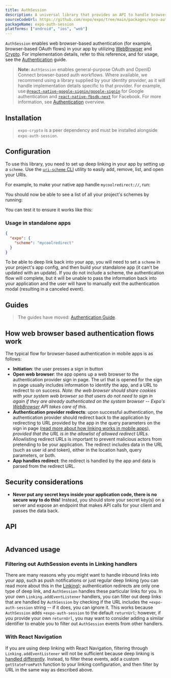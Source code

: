 ```yaml
---
title: AuthSession
description: A universal library that provides an API to handle browser-based authentication.
sourceCodeUrl: https://github.com/expo/expo/tree/main/packages/expo-auth-session
packageName: expo-auth-session
platforms: ["android", "ios", "web"]
---
```


`AuthSession` enables web browser-based authentication (for example, browser-based OAuth flows) in your app by utilizing [WebBrowser](webbrowser.md) and [Crypto](crypto.md). For implementation details, refer to this reference, and for usage, see the [Authentication](/guides/authentication/) guide.

> **Note:** `AuthSession` enables general-purpose OAuth and OpenID Connect browser-based auth workflows. Where available, we recommend using a library supplied by your identity provider, as it will handle implementation details specific to that provider. For example, use [`@react-native-google-signin/google-signin`](/guides/google-authentication/) for Google authentication and [`react-native-fbsdk-next`](/guides/facebook-authentication/) for Facebook. For more information, see [Authentication](/develop/authentication/) overview.

## Installation

> `expo-crypto` is a peer dependency and must be installed alongside `expo-auth-session`.

## Configuration

To use this library, you need to set up deep linking in your app by setting up a `scheme`. Use the [`uri-scheme` CLI][n-uri-scheme] utility to easily add, remove, list, and open your URIs.

For example, to make your native app handle `mycoolredirect://`, run:

You should now be able to see a list of all your project's schemes by running:

You can test it to ensure it works like this:

### Usage in standalone apps

```json app.json
{
  "expo": {
    "scheme": "mycoolredirect"
  }
}
```

To be able to deep link back into your app, you will need to set a `scheme` in your project's app config, and then build your standalone app (it can't be updated with an update). If you do not include a scheme, the authentication flow will complete, but it will be unable to pass the information back into your application and the user will have to manually exit the authentication modal (resulting in a canceled event).

## Guides

> The guides have moved: [Authentication Guide](/guides/authentication/).

## How web browser based authentication flows work

The typical flow for browser-based authentication in mobile apps is as follows:

- **Initiation**: the user presses a sign in button
- **Open web browser**: the app opens up a web browser to the authentication provider sign in page. The url that is opened for the sign in page usually includes information to identify the app, and a URL to redirect to on success. _Note: the web browser should share cookies with your system web browser so that users do not need to sign in again if they are already authenticated on the system browser -- Expo's [WebBrowser](webbrowser.md) API takes care of this._
- **Authentication provider redirects**: upon successful authentication, the authentication provider should redirect back to the application by redirecting to URL provided by the app in the query parameters on the sign in page ([read more about how linking works in mobile apps](/linking/overview/)), _provided that the URL is in the allowlist of allowed redirect URLs_. Allowlisting redirect URLs is important to prevent malicious actors from pretending to be your application. The redirect includes data in the URL (such as user id and token), either in the location hash, query parameters, or both.
- **App handles redirect**: the redirect is handled by the app and data is parsed from the redirect URL.

## Security considerations

- **Never put any secret keys inside your application code, there is no secure way to do this!** Instead, you should store your secret key(s) on a server and expose an endpoint that makes API calls for your client and passes the data back.

## API

```js

```

## Advanced usage

### Filtering out AuthSession events in Linking handlers

There are many reasons why you might want to handle inbound links into your app, such as push notifications or just regular deep linking (you can read more about this in the [Linking](/linking/overview/)); authentication redirects are only one type of deep link, and `AuthSession` handles these particular links for you. In your own `Linking.addEventListener` handlers, you can filter out deep links that are handled by `AuthSession` by checking if the URL includes the `+expo-auth-session` string -- if it does, you can ignore it. This works because `AuthSession` adds `+expo-auth-session` to the default `returnUrl`; however, if you provide your own `returnUrl`, you may want to consider adding a similar identifier to enable you to filter out `AuthSession` events from other handlers.

### With React Navigation

If you are using deep linking with React Navigation, filtering through `Linking.addEventListener` will not be sufficient because deep linking is [handled differently](https://reactnavigation.org/docs/configuring-links/#advanced-cases). Instead, to filter these events, add a custom `getStateFromPath` function to your linking configuration, and then filter by URL in the same way as described above.

[n-uri-scheme]: https://www.npmjs.com/package/uri-scheme